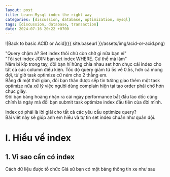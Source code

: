 ```yaml
---
layout: post
title: Learn Mysql index the right way
categories: [discussion, database, optimization, mysql]
tags: [discussion, database, transaction]
date: 2024-07-16 20:22 +0700
---
```


![Back to basic ACID or Acid]({{ site.baseurl }}/assets/img/acid-or-acid.png)

"Query chậm à? Set index thôi chứ còn chờ gì nữa bạn ei"\
"Tôi set index JOIN bạn set index WHERE. Cứ thế mà làm"\
Nắm bí kíp trong tay, đôi bạn hí hửng chia nhau set hơn chục cái index cho tất cả các column điều kiện. Tốc độ query giảm từ 5s về 0.5s, hơn cả mong đợi, từ giờ task optimize cứ ném cho 2 thằng em.\
Bẵng đi một thời gian, đôi bạn thân được sếp tin tưởng giao thêm một task optimize nữa xử lý việc người dùng complain hiện tại tạo order phải chờ hơn chục giây.\
Đôi bạn bàng hoàng nhận ra cái ngày performance bắt đầu lao dốc cũng chính là ngày mà đôi bạn submit task optimize index đầu tiên của đời mình.

Index có phải là lời giải cho tất cả các yêu cầu optimize query?\
Bài viết này sẽ giúp anh em hiểu và tự tin set index chuẩn như quân đội.

# I. Hiểu về index

## 1. Vì sao cần có index

Cách dữ liệu được tổ chức
Giả sử bạn có một bảng thông tin xe như sau


